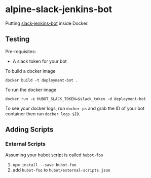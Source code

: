 # alpine-slack-jenkins-bot

Putting [slack-jenkins-bot](https://github.com/rohitjmathew/slack-jenkins-bot) inside Docker.

## Testing

Pre-requisites:

- A slack token for your bot

To build a docker image

```
docker build -t deployment-bot .
```

To run the docker image

```
docker run -e HUBOT_SLACK_TOKEN=$slack_token -d deployment-bot
```

To see your docker logs, run `docker ps` and grab the ID of your bot container then run `docker logs $ID`.

## Adding Scripts


### External Scripts

Assuming your hubot script is called `hubot-foo`

1. `npm install --save hubot-foo`
2.  add `hubot-foo` to `hubot/external-scripts.json`

